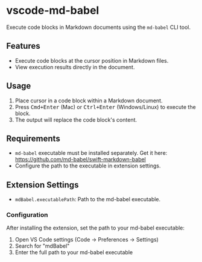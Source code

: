 # vscode-md-babel

Execute code blocks in Markdown documents using the `md-babel` CLI tool.

## Features

- Execute code blocks at the cursor position in Markdown files.
- View execution results directly in the document.

## Usage

1. Place cursor in a code block within a Markdown document.
2. Press <kbd>Cmd+Enter</kbd> (Mac) or <kbd>Ctrl+Enter</kbd> (Windows/Linux) to execute the block.
3. The output will replace the code block's content.

## Requirements

- `md-babel` executable must be installed separately. Get it here: <https://github.com/md-babel/swift-markdown-babel>
- Configure the path to the executable in extension settings.

## Extension Settings

- `mdBabel.executablePath`: Path to the md-babel executable.

### Configuration

After installing the extension, set the path to your md-babel executable:

1. Open VS Code settings (Code → Preferences → Settings)
2. Search for "mdBabel"
3. Enter the full path to your md-babel executable
